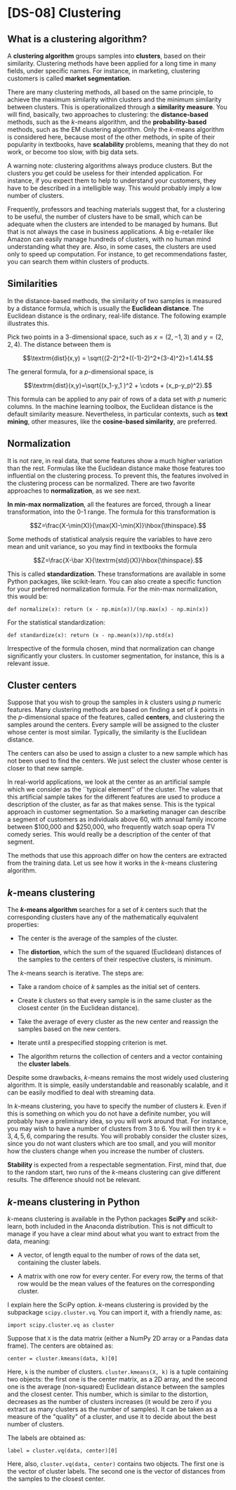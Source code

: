 # [DS-08] Clustering

## What is a clustering algorithm?

A **clustering algorithm** groups samples into **clusters**, based on their similarity. Clustering methods have been applied for a long time in many fields, under specific names. For instance, in marketing, clustering customers is called **market segmentation**. 

There are many clustering methods, all based on the same principle, to achieve the maximum similarity within clusters and the minimum similarity between clusters. This is operationalized through a **similarity measure**. You will find, basically, two approaches to clustering: the **distance-based** methods, such as the $k$-means algorithm, and the **probability-based** methods, such as the EM clustering algorithm. Only the $k$-means algorithm is considered here, because most of the other methods, in spite of their popularity in textbooks, have **scalability** problems, meaning that they do not work, or become too slow, with big data sets.

A warning note: clustering algorithms always produce clusters. But the clusters you get could be useless for their intended application. For instance, if you expect them to help to understand your customers, they have to be described in a intelligible way. This would probably imply a low number of clusters.

Frequently, professors and teaching materials suggest that, for a clustering to be useful, the number of clusters have to be small, which can be adequate when the clusters are intended to be managed by humans. But that is not always the case in business applications. A big e-retailer like Amazon can easily manage hundreds of clusters, with no human mind understanding what they are. Also, in some cases, the clusters are used only to speed up computation. For instance, to get recommendations faster, you can search them within clusters of products.

## Similarities

In the distance-based methods, the similarity of two samples is measured by a distance formula, which is usually the **Euclidean distance**. The Euclidean distance is the ordinary, real-life distance. The following example illustrates this.

Pick two points in a 3-dimensional space, such as $x=(2,-1,3)$ and $y=(2,2,4)$. The distance between them is

$$\textrm{dist}(x,y) = \sqrt{(2-2)^2+((-1)-2)^2+(3-4)^2}=1.414.$$

The general formula, for a $p$-dimensional space, is

$$\textrm{dist}(x,y)=\sqrt{(x_1-y_1 )^2 + \cdots + (x_p-y_p)^2}.$$

This formula can be applied to any pair of rows of a data set with $p$ numeric columns. In the machine learning toolbox, the Euclidean distance is the default similarity measure. Nevertheless, in particular contexts, such as **text mining**, other measures, like the **cosine-based similarity**, are preferred.

## Normalization

It is not rare, in real data, that some features show a much higher variation than the rest. Formulas like the Euclidean distance make those features too influential on the clustering process. To prevent this, the features involved in the clustering process can be normalized. There are two favorite approaches to **normalization**, as we see next.

**In min-max normalization**, all the features are forced, through a linear transformation, into the 0-1 range. The formula for this transformation is

$$Z=\frac{X-\min(X)}{\max(X)-\min(X)}\hbox{\thinspace}.$$

Some methods of statistical analysis require the variables to have zero mean and unit variance, so you may find in textbooks the formula

$$Z=\frac{X-\bar X}{\textrm{std}(X)}\hbox{\thinspace}.$$

This is called **standardization**. These transformations are available in some Python packages, like scikit-learn. You can also create a specific function for your preferred normalization formula. For the min-max normalization, this would be:

```
def normalize(x): return (x - np.min(x))/(np.max(x) - np.min(x))
```
For the statistical standardization:

```
def standardize(x): return (x - np.mean(x))/np.std(x)
```

Irrespective of the formula chosen, mind that normalization can change significantly your clusters. In customer segmentation, for instance, this is a relevant issue.

## Cluster centers

Suppose that you wish to group the samples in $k$ clusters using $p$ numeric features. Many clustering methods are based on finding a set of $k$ points in the $p$-dimensional space of the features, called **centers**, and clustering the samples around the centers. Every sample will be assigned to the cluster whose center is most similar. Typically, the similarity is the Euclidean distance.

The centers can also be used to assign a cluster to a new sample which has not been used to find the centers. We just select the cluster whose center is closer to that new sample.

In real-world applications, we look at the center as an artificial sample which we consider as the ``typical element'' of the cluster. The values that this artificial sample takes for the different features are used to produce a description of the cluster, as far as that makes sense. This is the typical approach in customer segmentation. So a marketing manager can describe a segment of customers as individuals above 60, with annual family income between $100,000 and $250,000, who frequently watch soap opera TV comedy series. This would really be a description of the center of that segment.

The methods that use this approach differ on how the centers are extracted from the training data. Let us see how it works in the $k$-means clustering algorithm.

## *k*-means clustering

The **$k$-means algorithm** searches for a set of $k$ centers such that the corresponding clusters have any of the mathematically equivalent properties:

* The center is the average of the samples of the cluster.

* The **distortion**, which the sum of the squared (Euclidean) distances of the samples to the centers of their respective clusters, is minimum.

The $k$-means search is iterative. The steps are:

* Take a random choice of $k$ samples as the initial set of centers.

* Create $k$ clusters so that every sample is in the same cluster as the closest center (in the  Euclidean distance).

* Take the average of every cluster as the new center and reassign the samples based on the new centers.

* Iterate until a prespecified stopping criterion is met.

* The algorithm returns the collection of centers and a vector containing the **cluster labels**.

Despite some drawbacks, $k$-means remains the most widely used clustering algorithm. It is simple, easily understandable and reasonably scalable, and it can be easily modified to deal with streaming data.

In $k$-means clustering, you have to specify the number of clusters $k$. Even if this is something on which you do not have a definite number, you will probably have a preliminary idea, so you will work around that. For instance, you may wish to have a number of clusters from 3 to 6. You will then try $k = 3, 4, 5, 6$, comparing the results. You will probably consider the cluster sizes, since you do not want clusters which are too small, and you will monitor how the clusters change when you increase the number of clusters.

**Stability** is expected from a respectable segmentation. First, mind that, due to the random start, two runs of the $k$-means clustering can give different results. The difference should not be relevant. 

## *k*-means clustering in Python

*k*-means clustering is available in the Python packages **SciPy** and scikit-learn, both included in the Anaconda distribution. This is not difficult to manage if you have a clear mind about what you want to extract from the data, meaning:

* A vector, of length equal to the number of rows of the data set, containing the cluster labels.

* A matrix with one row for every center. For every row, the terms of that row would be the mean values of the features on the corresponding cluster.

I explain here the SciPy option. *k*-means clustering is provided by the subpackage `scipy.cluster.vq`. You can import it, with a friendly name, as:

```
import scipy.cluster.vq as cluster
```

Suppose that `X` is the data matrix (either a NumPy 2D array or a Pandas data frame). The centers are obtained as:

```
center = cluster.kmeans(data, k)[0]
```

Here, `k` is the number of clusters. `cluster.kmeans(X, k)` is a tuple containing two objects: the first one is the center matrix, as a 2D array, and the second one is the average (non-squared) Euclidean distance between the samples and the closest center. This number, which is similar to the distortion, decreases as the number of clusters increases (it would be zero if you extract as many clusters as the number of samples). It can be taken as a measure of the "quality" of a cluster, and use it to decide about the best number of clusters.

The labels are obtained as:

```
label = cluster.vq(data, center)[0]
```
Here, also, `cluster.vq(data, center)` contains two objects. The first one is the vector of cluster labels. The second one is the vector of distances from the samples to the closest center.
